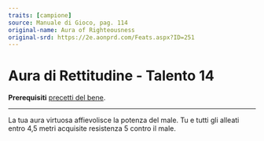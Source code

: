 ```yaml
---
traits: [campione]
source: Manuale di Gioco, pag. 114
original-name: Aura of Righteousness
original-srd: https://2e.aonprd.com/Feats.aspx?ID=251
---
```


# Aura di Rettitudine - Talento 14

**Prerequisiti** [precetti del bene](/classi/campione/precetti/bene).

---

La tua aura virtuosa affievolisce la potenza del male. Tu e tutti gli alleati
entro 4,5 metri acquisite resistenza 5 contro il male.
